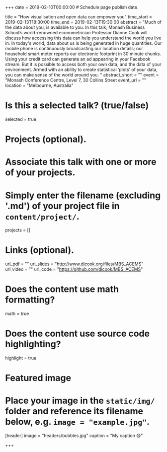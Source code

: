 +++
date = 2019-02-10T00:00:00  # Schedule page publish date.

title = "How visualisation and open data can empower you"
time_start = 2019-02-13T18:30:00
time_end = 2019-02-13T19:30:00
abstract = "Much of the data about you, is available to you. In this
talk, Monash Business School’s world-renowned econometrician Professor
Dianne Cook will discuss how accessing this data can help you
understand the world you live in. In today's world, data about us is
being generated in huge quantities. Our mobile phone is continuously
broadcasting our location details; our household smart meter reports
our electronic footprint in 30 minute chunks. Using your credit card
can generate an ad appearing in your Facebook stream. But it is possible to access both your own data, and the data of your environment. Armed with an ability to create statistical ‘plots’ of your data, you can make sense of the world around you. "
abstract_short = ""
event = "Monash Conference Centre, Level 7, 30 Collins Street
event_url = ""
location = "Melbourne, Australia"

# Is this a selected talk? (true/false)
selected = true

# Projects (optional).
#   Associate this talk with one or more of your projects.
#   Simply enter the filename (excluding '.md') of your project file in `content/project/`.
projects = []

# Links (optional).
url_pdf = ""
url_slides = "http://www.dicook.org/files/MBS_ACEMS"
url_video = ""
url_code = "https://github.com/dicook/MBS_ACEMS"

# Does the content use math formatting?
math = true

# Does the content use source code highlighting?
highlight = true

# Featured image
# Place your image in the `static/img/` folder and reference its filename below, e.g. `image = "example.jpg"`.
[header]
image = "headers/bubbles.jpg"
caption = "My caption :smile:"

+++

